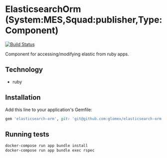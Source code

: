 # ElasticsearchOrm (System:MES,Squad:publisher,Type:Component)
[![Build Status](https://travis-ci.com/glomex/mes-elastic.svg?token=wTxfWxNSPNpHpdJc4pif&branch=master)](https://travis-ci.com/glomex/mes-elastic)

Component for accessing/modifying elastic from ruby apps.

## Technology
* ruby

## Installation

Add this line to your application's Gemfile:

```ruby
gem 'elasticsearch-orm', git: 'git@github.com:glomex/elasticsearch-orm.git'
```

## Running tests
```bash
docker-compose run app bundle install
docker-compose run app bundle exec rspec
```
